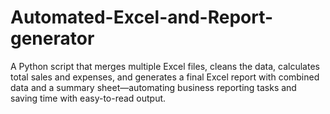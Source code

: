 # Automated-Excel-and-Report-generator
A Python script that merges multiple Excel files, cleans the data, calculates total sales and expenses, and generates a final Excel report with combined data and a summary sheet—automating business reporting tasks and saving time with easy-to-read output.
